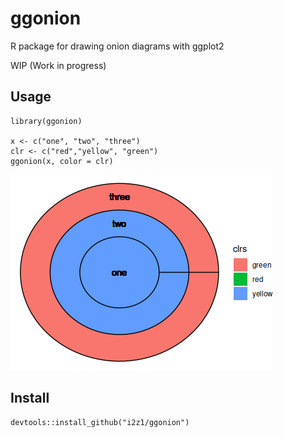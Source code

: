 # ggonion

R package for drawing onion diagrams with ggplot2

WIP (Work in progress)

## Usage

```
library(ggonion)

x <- c("one", "two", "three")
clr <- c("red","yellow", "green")
ggonion(x, color = clr)
```

![](./man/figures/example.png)

## Install

```
devtools::install_github("i2z1/ggonion")
```
